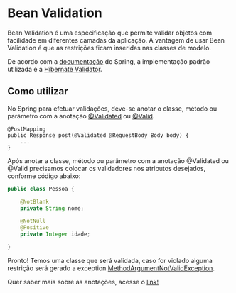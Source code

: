 # Bean Validation

Bean Validation é uma especificação que permite validar objetos com facilidade em diferentes camadas da aplicação. 
A vantagem de usar Bean Validation é que as restrições ficam inseridas nas classes de modelo.

De acordo com a [documentação](https://docs.spring.io/spring/docs/4.1.x/spring-framework-reference/html/validation.html#validation-beanvalidation) 
do Spring, a implementação padrão utilizada é a [Hibernate Validator](http://hibernate.org/validator/).

## Como utilizar

No Spring para efetuar validações, deve-se anotar o classe, método ou parâmetro com a anotação 
[@Validated](https://docs.spring.io/spring/docs/current/javadoc-api/org/springframework/validation/annotation/Validated.html)
ou [@Valid](https://docs.oracle.com/javaee/7/api/javax/validation/Valid.html).

```
@PostMapping
public Response post(@Validated @RequestBody Body body) {
    ...
}
```

Após anotar a classe, método ou parâmetro com a anotação @Validated ou @Valid precisamos colocar os validadores nos 
atributos desejados, conforme código abaixo:

```java
public class Pessoa {

    @NotBlank
    private String nome;

    @NotNull
    @Positive
    private Integer idade;

}
```

Pronto! Temos uma classe que será validada, caso for violado alguma restrição será gerado a exception [MethodArgumentNotValidException](https://docs.spring.io/spring-framework/docs/current/javadoc-api/org/springframework/web/bind/MethodArgumentNotValidException.html).

Quer saber mais sobre as anotações, acesse o [link!](https://docs.oracle.com/javaee/7/api/javax/validation/constraints/package-summary.html)